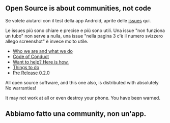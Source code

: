 ## Open Source is about communities, not code

Se volete aiutarci con il test della app Android, aprite delle [issues](https://github.com/noiapp/noi-app-android/issues) qui.

Le issues più sono chiare e precise e più sono utili. Una issue "non funziona un tubo" non serve a nulla, una issue "nella pagina 3 c'è il numero svizzero allego screenshot" è invece molto utile.


- [Who we are and what we do](about.md)
- [Code of Conduct](CODE_OF_CONDUCT.md)
- [Want to help? Here is how.](helpus.md)
- [Things to do](https://github.com/noiapp/project)
- [Pre Release 0.2.0](https://github.com/noiapp/noi-app-android/releases/tag/0.2.0) 


All open source software, and this one also, is distributed with absolutely No warranties! 

It may not work at all or even destroy your phone. You have been warned.

## Abbiamo fatto una community, non un'app.

